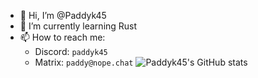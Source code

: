 - 👋 Hi, I’m @Paddyk45
- 🌱 I’m currently learning Rust
- 📫 How to reach me:
  - Discord: `paddyk45`
  - Matrix: `paddy@nope.chat`
![Paddyk45's GitHub stats](https://github-readme-stats.vercel.app/api?username=paddyk45)
